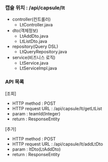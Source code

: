 ### 캡슐 위치 : /api/capsule/lt
- controller(컨트롤러)
    - LtController.java
- dto(객체정보)
    - LtAddDto.java
    - LtListDto.java
- repository(Query DSL)
  - LtQueryRepository.java
- service(비즈니스 로직)
    - LtService.java
    - LtServiceImpl.java

### API 목록
[조회]
- HTTP method : POST  
- HTTP request URL : /api/capsule/lt/getLtList  
- param : teamId(Integer)  
- return : ResponseEntity<LtListDto>

[추가]
- HTTP method : POST
- HTTP request URL : /api/capsule/lt/addLtDto  
- param : ltDto(LtAddDto)  
- return : ResponseEntity<String>  

